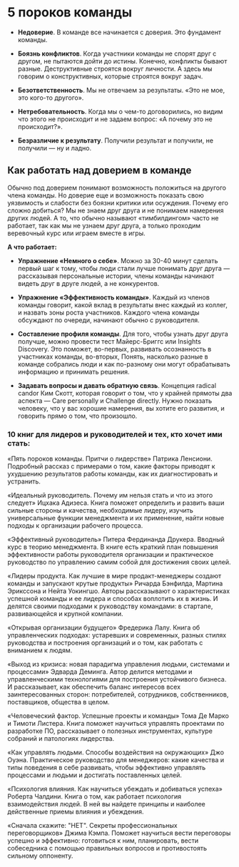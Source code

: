 # 5 пороков команды

- **Недоверие**. В команде все начинается с доверия. Это фундамент команды.

- **Боязнь конфликтов**. Когда участники команды не спорят друг с другом, не пытаются дойти до истины. Конечно, конфликты бывают разные. Деструктивные строятся вокруг личности. А здесь мы говорим о конструктивных, которые строятся вокруг задач.

- **Безответственность**. Мы не отвечаем за результаты. «Это не мое, это кого-то другого».

- **Нетребовательность**. Когда мы о чем-то договорились, но видим что этого не происходит и не задаем вопрос: «А почему это не происходит?».

- **Безразличие к результату**. Получили результат и получили, не получили — ну и ладно.

## Как работать над доверием в команде

Обычно под доверием понимают возможность положиться на другого члена команды. Но доверие еще и возможность показать свою уязвимость и слабости без боязни критики или осуждения. Почему его сложно добиться? Мы не знаем друг друга и не понимаем намерения других людей. А то, что обычно называют «тимбилдингом» часто не работает, так как мы не узнаем друг друга, а только проходим веревочный курс или играем вместе в игры.
  
**А что работает:**
- **Упражнение «Немного о себе»**. Можно за 30-40 минут сделать первый шаг к тому, чтобы люди стали лучше понимать друг друга — рассказывая персональные истории, члены команды начинают видеть друг в друге людей, а не конкурентов.

- **Упражнение «Эффективность команды»**. Каждый из членов команды говорит, какой вклад в результаты внес каждый из коллег, и назвать зоны роста участников. Каждого члена команды обсуждают по очереди, начинают обычно с руководителя.

- **Составление профиля команды**. Для того, чтобы узнать друг друга получше, можно провести тест Майерс-Бриггс или Insights Discovery. Это поможет, во-первых, развивать осознанность в участниках команды, во-вторых, Понять, насколько разные в команде собрались люди и как по-разному они могут обрабатывать информацию и принимать решения.

- **Задавать вопросы и давать обратную связь**. Концепция radical candor Ким Скотт, которая говорит о том, что у крайней прямоты два аспекта — Care personally и Challenge directly. Нужно показать человеку, что у вас хорошие намерения, вы хотите его развития, и говорить прямо о том, что произошло.


### 10 книг для лидеров и руководителей и тех, кто хочет ими стать:


«Пять пороков команды. Притчи о лидерстве» Патрика Ленсиони. Подробный рассказ с примерами о том, какие факторы приводят к ухудшению результатов работы команды, как их диагностировать и устранить.

«Идеальный руководитель. Почему им нельзя стать и что из этого следует» Ицхака Адизеса. Книга поможет определить и развить ваши сильные стороны и качества, необходимые лидеру, изучить универсальные функции менеджмента и их применение, найти новые подходы к организации рабочего процесса.

«Эффективный руководитель» Питера Фердинанда Друкера. Вводный курс в теорию менеджмента. В книге есть краткий план повышения эффективности работы руководителя организации и практическое руководство по управлению самим собой для достижения своих целей.

«Лидеры продукта. Как лучшие в мире продакт-менеджеры создают команды и запускают крутые продукты» Ричарда Бэнфилда, Мартина Эрикссона и Нейта Уокингшо. Авторы рассказывают о характеристиках успешной команды и ее лидера и способах воплотить их в жизнь. И делятся своими подходами к руководству командами: в стартапе, развивающейся и крупной компании.

«Открывая организации будущего» Фредерика Лалу. Книга об управленческих подходах: устаревших и современных, разных стилях руководства и построения организаций и о том, как работать с вниманием к людям.

«Выход из кризиса: новая парадигма управления людьми, системами и процессами» Эдварда Деминга. Автор делится методами и управленческими технологиями для построения устойчивого бизнеса. И рассказывает, как обеспечить баланс интересов всех заинтересованных сторон: потребителей, сотрудников, собственников, поставщиков, общества в целом.

«Человеческий фактор. Успешные проекты и команды» Тома Де Марко и Тимоти Листера. Книга поможет научиться управлять проектами по разработке ПО, рассказывает о полезных инструментах, культуре собраний и патологиях лидерства.

«Как управлять людьми. Способы воздействия на окружающих» Джо Оуэна. Практическое руководство для менеджеров: какие качества и типы поведения в себе развивать, чтобы эффективно управлять процессами и людьми и достигать поставленных целей.

«Психология влияния. Как научиться убеждать и добиваться успеха» Роберта Чалдини. Книга о том, как работает психология взаимодействия людей. В ней вы найдете принципы и наиболее действенные приемы влияния и убеждения.

«Сначала скажите: "НЕТ". Секреты профессиональных переговорщиков» Джима Кэмпа. Поможет научиться вести переговоры успешно и эффективно: готовиться к ним, планировать, вести собеседника с помощью правильных вопросов и противостоять сильному оппоненту.